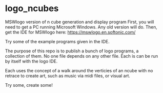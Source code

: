 # logo_ncubes
MSWlogo version of n cube generation and display program
First, you will need to get a PC running Microsoft Windows.  Any old version will do.
Then, get the IDE for MSWlogo here: https://mswlogo.en.softonic.com/

Try some of the example programs given in the IDE.

The purpose of this repo is to publish a bunch of logo programs, a collection of them.
No one file depends on any other file.  Each is can be run by itself with the logo IDE.

Each uses the concept of a walk around the verticies of an ncube with no retrace to 
create art, such as music via midi files, or visual art.

Try some, create some!
